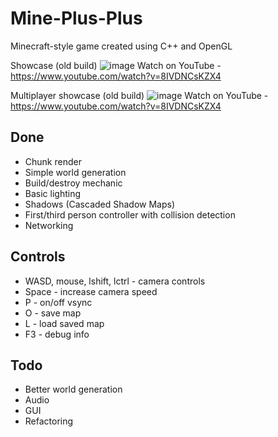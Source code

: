 # Mine-Plus-Plus
Minecraft-style game created using C++ and OpenGL

Showcase (old build)
![image](http://i.imgur.com/0QIrXexh.gif)
Watch on YouTube - https://www.youtube.com/watch?v=8IVDNCsKZX4

Multiplayer showcase (old build)
![image](http://i.imgur.com/4Sg0byVh.gif)
Watch on YouTube - https://www.youtube.com/watch?v=8IVDNCsKZX4

## Done
- Chunk render
- Simple world generation
- Build/destroy mechanic
- Basic lighting 
- Shadows (Cascaded Shadow Maps)
- First/third person controller with collision detection
- Networking

## Controls
- WASD, mouse, lshift, lctrl - camera controls
- Space - increase camera speed
- P - on/off vsync
- O - save map
- L - load saved map
- F3 - debug info

## Todo
- Better world generation
- Audio
- GUI
- Refactoring

